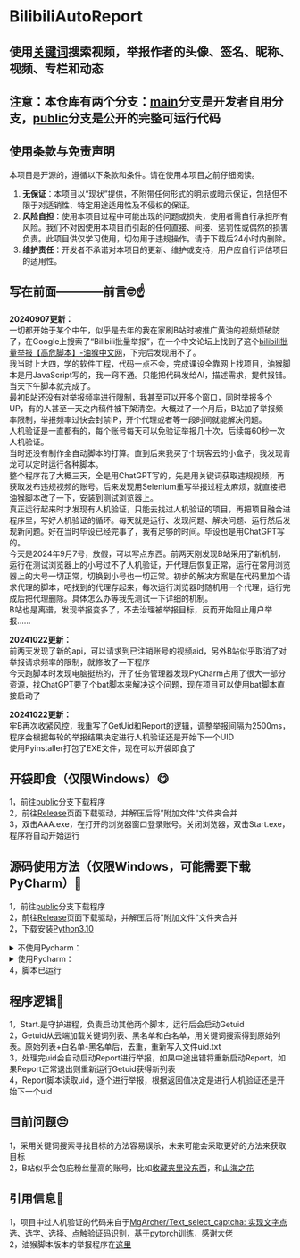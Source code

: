 # BilibiliAutoReport  
## 使用[关键词](https://github.com/ayyayyayy2002/BilibiliAutoReport/blob/main/%E4%BA%91%E7%AB%AF%E6%96%87%E4%BB%B6/keyword.txt)搜索视频，举报作者的头像、签名、昵称、视频、专栏和动态  
## 注意：本仓库有两个分支：[main](https://github.com/ayyayyayy2002/BilibiliAutoReport/tree/main)分支是开发者自用分支，[public](https://github.com/ayyayyayy2002/BilibiliAutoReport/tree/public)分支是公开的完整可运行代码  
## 使用条款与免责声明
本项目是开源的，遵循以下条款和条件。请在使用本项目之前仔细阅读。
1. **无保证**：本项目以“现状”提供，不附带任何形式的明示或暗示保证，包括但不限于对适销性、特定用途适用性及不侵权的保证。  
2. **风险自担**：使用本项目过程中可能出现的问题或损失，使用者需自行承担所有风险。我们不对因使用本项目而引起的任何直接、间接、惩罚性或偶然的损害负责。此项目供仅学习使用，切勿用于违规操作。请于下载后24小时内删除。
3. **维护责任**：开发者不承诺对本项目的更新、维护或支持，用户应自行评估项目的适用性。

## 写在前面————前言🤓☝️ 
**20240907更新：**  
一切都开始于某个中午，似乎是去年的我在家刷B站时被推广黄油的视频烦破防了，在Google上搜索了“Bilibili批量举报”，在一个中文论坛上找到了这个[bilibili批量举报【高危脚本】-油猴中文网](https://bbs.tampermonkey.net.cn/thread-5222-2-1.html)，下完后发现用不了。  
我当时上大四，学的软件工程，代码一点不会，完成课设全靠网上找项目，油猴脚本是用JavaScript写的，我一窍不通。只能把代码发给AI，描述需求，提供报错。当天下午脚本就完成了。  
最初B站还没有对举报频率进行限制，我甚至可以开多个窗口，同时举报多个UP，有的人甚至一天之内稿件被下架清空。大概过了一个月后，B站加了举报频率限制，举报频率过快会封禁IP，开个代理或者等一段时间就能解决问题。  
人机验证是一直都有的，每个账号每天可以免验证举报几十次，后续每60秒一次人机验证。  
当时还没有制作全自动脚本的打算。直到后来我买了个玩客云的小盒子，我发现青龙可以定时运行各种脚本。  
整个程序花了大概三天，全是用ChatGPT写的，先是用关键词获取违规视频，再获取发布违规视频的账号。后来发现用Selenium重写举报过程太麻烦，就直接把油猴脚本改了一下，安装到测试浏览器上。  
真正运行起来时才发现有人机验证，只能去找过人机验证的项目，再把项目融合进程序里，写好人机验证的循环。每天就是运行、发现问题、解决问题、运行然后发现新问题。好在当时毕设已经完事了，我有足够的时间。毕设也是用ChatGPT写的。  
今天是2024年9月7号，放假，可以写点东西。前两天刚发现B站采用了新机制，运行在测试浏览器上的小号过不了人机验证，开代理后恢复正常，运行在常用浏览器上的大号一切正常，切换到小号也一切正常。初步的解决方案是在代码里加个请求代理的脚本，吧找到的代理存起来，每次运行浏览器时随机用一个代理，运行完成后把代理删除。具体怎么办等我先测试一下详细的机制。  
B站也是离谱，发现举报变多了，不去治理被举报目标，反而开始阻止用户举报......   
  
**20241022更新：**  
前两天发现了新的api，可以请求到已注销账号的视频aid，另外B站似乎取消了对举报请求频率的限制，就修改了一下程序  
今天跑脚本时发现电脑挺热的，开了任务管理器发现PyCharm占用了很大一部分资源，找ChatGPT要了个bat脚本来解决这个问题，现在项目可以使用bat脚本直接启动了    

**20241022更新：**  
牢B再次收紧风控，我重写了GetUid和Report的逻辑，调整举报间隔为2500ms，程序会根据每轮的举报结果决定进行人机验证还是开始下一个UID  
使用Pyinstaller打包了EXE文件，现在可以开袋即食了  

## 开袋即食（仅限Windows）😋   
1，前往[public](https://github.com/ayyayyayy2002/BilibiliAutoReport/tree/public)分支下载程序   
2，前往[Release](https://github.com/ayyayyayy2002/BilibiliAutoReport/releases)页面下载驱动，并解压后将”附加文件“文件夹合并  
3，双击AAA.exe，在打开的浏览器窗口登录账号。关闭浏览器，双击Start.exe，程序将自动开始运行  

## 源码使用方法（仅限Windows，可能需要下载PyCharm）🐍 
1，前往[public](https://github.com/ayyayyayy2002/BilibiliAutoReport/tree/public)分支下载程序   
2，前往[Release](https://github.com/ayyayyayy2002/BilibiliAutoReport/releases)页面下载驱动，并解压后将”附加文件“文件夹合并  
2，下载安装[Python3.10](https://www.python.org/downloads/release/python-3100/)
  
<details>
<summary>不使用Pycharm： </summary>
  
 - 3a.1，进入解压后的文件夹，双击打开“启动脚本”，双击运行“安装依赖.bat”，等待运行结束   
 - 3a.2，双击运行“AAA.bat”，在打开的浏览器里登陆账号，然后关闭窗口  
 - 3a.3，双击运行”Start.bat“  
</details>
  
<details>
<summary>使用Pycharm：</summary>  
  
 - 3b.1，下载安装[PyCharm](https://www.jetbrains.com/pycharm/download/download-thanks.html?platform=windows&code=PCC)  
 - 3b.1，按照[教程](https://www.bing.com/search?q=PyCharm%E5%AE%89%E8%A3%85%E6%B1%89%E5%8C%96%E6%95%99%E7%A8%8B)安装和汉化PyCharm  
 - 3b.3，在Pycharm中打开源码文件夹，在软件的左侧是项目文件，右键点击指定文件，选择”运行“    
 - 3b.4，先运行AAA，在打开的浏览器中[登录Bilibili](https://www.bing.com/search?q=%E5%A6%82%E4%BD%95%E7%99%BB%E5%BD%95%E5%93%94%E5%93%A9%E5%93%94%E5%93%A9)，并[安装油猴脚本](https://www.bing.com/search?q=%E5%A6%82%E4%BD%95%E5%AE%89%E8%A3%85%E6%B2%B9%E7%8C%B4%E8%84%9A%E6%9C%AC)  
 - 3b.5，关闭浏览器，点击左边向下三角，切换并运行Getuid，并查看是否成功启动浏览器  
 - 3b.6，双击红色停止按钮，彻底停止脚本，切换至Start，点击绿色三角 
</details>  
4，脚本已运行  


## 程序逻辑🧠   
1，Start.是守护进程，负责启动其他两个脚本，运行后会启动Getuid  
2，Getuid从云端加载关键词列表、黑名单和白名单，用关键词搜索得到原始列表。原始列表+白名单-黑名单后，去重，重新写入文件uid.txt  
3，处理完uid会自动启动Report进行举报，如果中途出错将重新启动Report，如果Report正常退出则重新运行Getuid获得新列表  
4，Report脚本读取uid，逐个进行举报，根据返回值决定是进行人机验证还是开始下一个uid      

## 目前问题😒  
1，采用关键词搜索寻找目标的方法容易误杀，未来可能会采取更好的方法来获取目标  
2，B站似乎会包庇粉丝量高的账号，比如[收藏夹里没东西](https://space.bilibili.com/452078996/video)，和[山海之花](https://space.bilibili.com/297993336/video)  

## 引用信息🤝  
1，项目中过人机验证的代码来自于[MgArcher/Text_select_captcha: 实现文字点选、选字、选择、点触验证码识别，基于pytorch训练](https://github.com/MgArcher/Text_select_captcha/)，感谢大佬  
2，油猴脚本版本的举报程序在[这里](https://greasyfork.org/zh-CN/scripts/497079-bilibili%E7%A8%BF%E4%BB%B6%E6%89%B9%E9%87%8F%E4%B8%BE%E6%8A%A5)  

 

